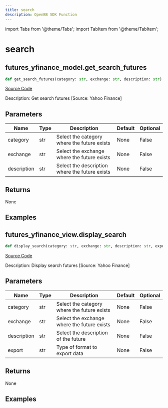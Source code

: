 ```yaml
---
title: search
description: OpenBB SDK Function
---
```


import Tabs from '@theme/Tabs';
import TabItem from '@theme/TabItem';

# search

<Tabs>
<TabItem value="model" label="Model" default>

## futures_yfinance_model.get_search_futures

```python title='openbb_terminal/futures/yfinance_model.py'
def get_search_futures(category: str, exchange: str, description: str) -> None:
```
[Source Code](https://github.com/OpenBB-finance/OpenBBTerminal/tree/main/openbb_terminal/futures/yfinance_model.py#L50)

Description: Get search futures [Source: Yahoo Finance]

## Parameters

| Name | Type | Description | Default | Optional |
| ---- | ---- | ----------- | ------- | -------- |
| category | str | Select the category where the future exists | None | False |
| exchange | str | Select the exchange where the future exists | None | False |
| description | str | Select the description where the future exists | None | False |

## Returns

None

## Examples



</TabItem>
<TabItem value="view" label="View">

## futures_yfinance_view.display_search

```python title='openbb_terminal/futures/yfinance_view.py'
def display_search(category: str, exchange: str, description: str, export: str) -> None:
```
[Source Code](https://github.com/OpenBB-finance/OpenBBTerminal/tree/main/openbb_terminal/futures/yfinance_view.py#L29)

Description: Display search futures [Source: Yahoo Finance]

## Parameters

| Name | Type | Description | Default | Optional |
| ---- | ---- | ----------- | ------- | -------- |
| category | str | Select the category where the future exists | None | False |
| exchange | str | Select the exchange where the future exists | None | False |
| description | str | Select the description of the future | None | False |
| export | str | Type of format to export data | None | False |

## Returns

None

## Examples



</TabItem>
</Tabs>